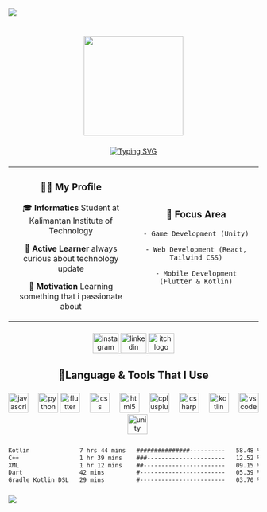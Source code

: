 <div>
  <img style="100%" src="https://capsule-render.vercel.app/api?type=waving&height=200&color=gradient&customColorList=12&text=M.%20Sya%27bani%20Nur%20Zain&desc=Software%20Engineer%20|%20Informatics%20Student&descAlignY=67&descSize=25&fontSize=65&fontAlignY=40"  />
</div>

###

<br clear="both">

<div align="center">
  <img height="200" src="https://media1.tenor.com/m/IxFEoZ_X8FYAAAAd/silent-witch-happy.gif"  />
</div>

###

<div align="center">
  <a href="https://git.io/typing-svg"><img src="https://readme-typing-svg.herokuapp.com?font=Fira+Code&pause=1000&color=00E5F7&repeat=false&width=435&lines=Hello+and+welcome%2C+I'm+CrispySpinach%F0%9F%91%8B" alt="Typing SVG" /></a>
</div>

###

<div align="center">
  <table>
  <tr>
  <td align="center" width="50%">
    
  ### 👨‍💻 My Profile
  🎓 **Informatics** Student at Kalimantan Institute of Technology
    
  🌱 **Active Learner** always curious about technology update
    
  🚀 **Motivation** Learning something that i passionate about
    
  </td>
  <td align="center" width="50%">
    
  ### 🎯 Focus Area
  
    - Game Development (Unity)
      
    - Web Development (React, Tailwind CSS)
      
    - Mobile Development (Flutter & Kotlin)
      
  </td>
  </tr>
  </table>
</div>

###

<div align="center">
  <a href="https://instagram.com/anyaaa_isosta" target="_blank">
    <img src="https://raw.githubusercontent.com/maurodesouza/profile-readme-generator/master/src/assets/icons/social/instagram/default.svg" width="52" height="40" alt="instagram logo"  />
  </a>
  <a href="www.linkedin.com/in/syabani-nz" target="_blank">
    <img src="https://raw.githubusercontent.com/maurodesouza/profile-readme-generator/master/src/assets/icons/social/linkedin/default.svg" width="52" height="40" alt="linkedin logo"  />
  </a>
  <a href="https://www.youtube.com/watch?v=dQw4w9WgXcQ" target="_blank">
    <img src="https://static.itch.io/images/itchio-textless-white.svg" width="52" height="40" alt="itch logo"  />
  </a>
</div>

###

<h2 align="center">🚀Language & Tools That I Use</h2>

###

<div align="center">
  <img src="https://skillicons.dev/icons?i=js" height="40" alt="javascript logo"  />
  <img width="12" />
  <img src="https://cdn.jsdelivr.net/gh/devicons/devicon/icons/python/python-original.svg" height="40" alt="python logo"  />
  <img src="https://cdn.jsdelivr.net/gh/devicons/devicon/icons/flutter/flutter-original.svg" height="40" alt="flutter logo"  />
  <img width="12" />
  <img src="https://cdn.jsdelivr.net/gh/devicons/devicon/icons/css3/css3-plain.svg" height="40" alt="css logo"  />
  <img width="12" />
  <img src="https://cdn.jsdelivr.net/gh/devicons/devicon/icons/html5/html5-plain.svg" height="40" alt="html5 logo"  />
  <img width="12" />
  <img src="https://cdn.jsdelivr.net/gh/devicons/devicon/icons/cplusplus/cplusplus-plain.svg" height="40" alt="cplusplus logo"  />
  <img width="12" />
  <img src="https://cdn.jsdelivr.net/gh/devicons/devicon/icons/csharp/csharp-plain.svg" height="40" alt="csharp logo"  />
  <img width="12" />
  <img src="https://cdn.jsdelivr.net/gh/devicons/devicon/icons/kotlin/kotlin-original.svg" height="40" alt="kotlin logo"  />
  <img width="12" />
  <img src="https://cdn.jsdelivr.net/gh/devicons/devicon/icons/vscode/vscode-original.svg" height="40" alt="vscode logo"  />
  <img width="12" />
  <img src="https://cdn.jsdelivr.net/gh/devicons/devicon/icons/unity/unity-original.svg" height="40" alt="unity logo"  />
</div>

###

<!--START_SECTION:waka-->

```txt
Kotlin              7 hrs 44 mins   ###############----------   58.48 %
C++                 1 hr 39 mins    ###----------------------   12.52 %
XML                 1 hr 12 mins    ##-----------------------   09.15 %
Dart                42 mins         #------------------------   05.39 %
Gradle Kotlin DSL   29 mins         #------------------------   03.70 %
```

<!--END_SECTION:waka-->

###

<div>
  <img style="100%" src="https://capsule-render.vercel.app/api?type=waving&height=200&color=gradient&customColorList=12&descAlignY=67&descSize=25&fontSize=65&fontAlignY=40&section=footer"  />
</div>

###
